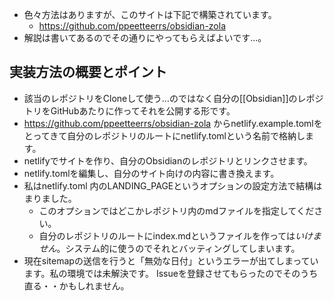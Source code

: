 - 色々方法はありますが、このサイトは下記で構築されています。
	- https://github.com/ppeetteerrs/obsidian-zola
- 解説は書いてあるのでその通りにやってもらえばよいです…。

## 実装方法の概要とポイント
 - 該当のレポジトリをCloneして使う…のではなく自分の[[Obsidian]]のレポジトリをGitHubあたりに作ってそれを公開する形です。
 -  https://github.com/ppeetteerrs/obsidian-zola からnetlify.example.tomlをとってきて自分のレポジトリのルートにnetlify.tomlという名前で格納します。
 - netlifyでサイトを作り、自分のObsidianのレポジトリとリンクさせます。
 - netlify.tomlを編集し、自分のサイト向けの内容に書き換えます。
 - 私はnetlify.toml 内のLANDING_PAGEというオプションの設定方法で結構はまりました。
	 - このオプションではどこかレポジトリ内のmdファイルを指定してください。
	 - 自分のレポジトリのルートにindex.mdというファイルを作っては*いけません*。システム的に使うのでそれとバッティングしてしまいます。
 - 現在sitemapの送信を行うと「無効な日付」というエラーが出てしまっています。私の環境では未解決です。 Issueを登録させてもらったのでそのうち直る・・かもしれません。